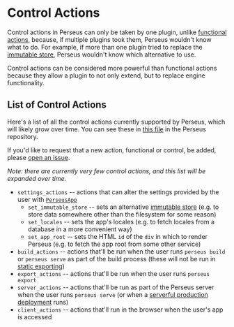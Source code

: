 # Control Actions

Control actions in Perseus can only be taken by one plugin, unlike [functional actions](:reference/plugins/functional), because, if multiple plugins took them, Perseus wouldn't know what to do. For example, if more than one plugin tried to replace the [immutable store](:reference/stores), Perseus wouldn't know which alternative to use.

Control actions can be considered more powerful than functional actions because they allow a plugin to not only extend, but to replace engine functionality.

## List of Control Actions

Here's a list of all the control actions currently supported by Perseus, which will likely grow over time. You can see these in [this file](https://github.com/arctic-hen7/perseus/blob/main/packages/perseus/src/plugins/control.rs) in the Perseus repository.

If you'd like to request that a new action, functional or control, be added, please [open an issue](https://github.com/arctic-hen7/perseus/issues/new/choose).

_Note: there are currently very few control actions, and this list will be expanded over time._

-   `settings_actions` -- actions that can alter the settings provided by the user with [`PerseusApp`](:reference/perseus-app)
    -   `set_immutable_store` -- sets an alternative [immutable store](:reference/stores) (e.g. to store data somewhere other than the filesystem for some reason)
    -   `set_locales` -- sets the app's locales (e.g. to fetch locales from a database in a more convenient way)
    -   `set_app_root` -- sets the HTML `id` of the `div` in which to render Perseus (e.g. to fetch the app root from some other service)
-   `build_actions` -- actions that'll be run when the user runs `perseus build` or `perseus serve` as part of the build process (these will not be run in [static exporting](:reference/exporting))
-   `export_actions` -- actions that'll be run when the user runs `perseus export`
-   `server_actions` -- actions that'll be run as part of the Perseus server when the user runs `perseus serve` (or when a [serverful production deployment](:reference/deploying/serverful) runs)
-   `client_actions` -- actions that'll run in the browser when the user's app is accessed
